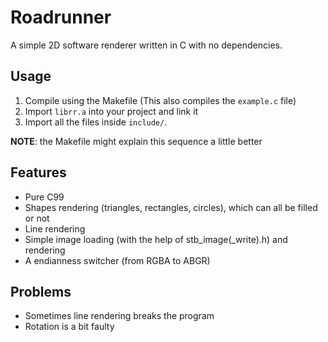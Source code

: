 # Roadrunner

A simple 2D software renderer written in C with no dependencies.

## Usage

1. Compile using the Makefile (This also compiles the `example.c` file)
2. Import `librr.a` into your project and link it
3. Import all the files inside `include/`.

**NOTE**: the Makefile might explain this sequence a little better

## Features

- Pure C99
- Shapes rendering (triangles, rectangles, circles), which can all be filled or not
- Line rendering
- Simple image loading (with the help of stb_image(_write).h) and rendering
- A endianness switcher (from RGBA to ABGR)

## Problems

- Sometimes line rendering breaks the program
- Rotation is a bit faulty
